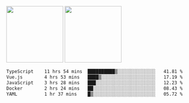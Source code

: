 <img src="https://github-readme-stats.vercel.app/api?username=Dream4ever&count_private=true&show_icons=true&theme=tokyonight" height="150" /> <img src="https://github-readme-stats.vercel.app/api/top-langs/?username=Dream4ever&count_private=true&show_icons=true&theme=tokyonight&langs_count=5&layout=compact" height="150" />

<!--START_SECTION:waka-->

```txt
TypeScript    11 hrs 54 mins  ██████████▒░░░░░░░░░░░░░░   41.81 %
Vue.js        4 hrs 53 mins   ████▒░░░░░░░░░░░░░░░░░░░░   17.19 %
JavaScript    3 hrs 28 mins   ███░░░░░░░░░░░░░░░░░░░░░░   12.23 %
Docker        2 hrs 24 mins   ██░░░░░░░░░░░░░░░░░░░░░░░   08.43 %
YAML          1 hr 37 mins    █▒░░░░░░░░░░░░░░░░░░░░░░░   05.72 %
```

<!--END_SECTION:waka-->
